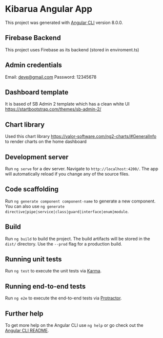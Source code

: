 # Kibarua Angular App

This project was generated with [Angular CLI](https://github.com/angular/angular-cli) version 8.0.0.

## Firebase Backend

This project uses Firebase as its backend (stored in enviroment.ts)

## Admin credentials
Email: deve@gmail.com
Password: 12345678

## Dashboard template

It is based of SB Admin 2 template which has a clean white UI https://startbootstrap.com/themes/sb-admin-2/

## Chart library

Used this chart library https://valor-software.com/ng2-charts/#GeneralInfo to render charts on the home dashboard

## Development server

Run `ng serve` for a dev server. Navigate to `http://localhost:4200/`. The app will automatically reload if you change any of the source files.

## Code scaffolding

Run `ng generate component component-name` to generate a new component. You can also use `ng generate directive|pipe|service|class|guard|interface|enum|module`.

## Build

Run `ng build` to build the project. The build artifacts will be stored in the `dist/` directory. Use the `--prod` flag for a production build.

## Running unit tests

Run `ng test` to execute the unit tests via [Karma](https://karma-runner.github.io).

## Running end-to-end tests

Run `ng e2e` to execute the end-to-end tests via [Protractor](http://www.protractortest.org/).

## Further help

To get more help on the Angular CLI use `ng help` or go check out the [Angular CLI README](https://github.com/angular/angular-cli/blob/master/README.md).
